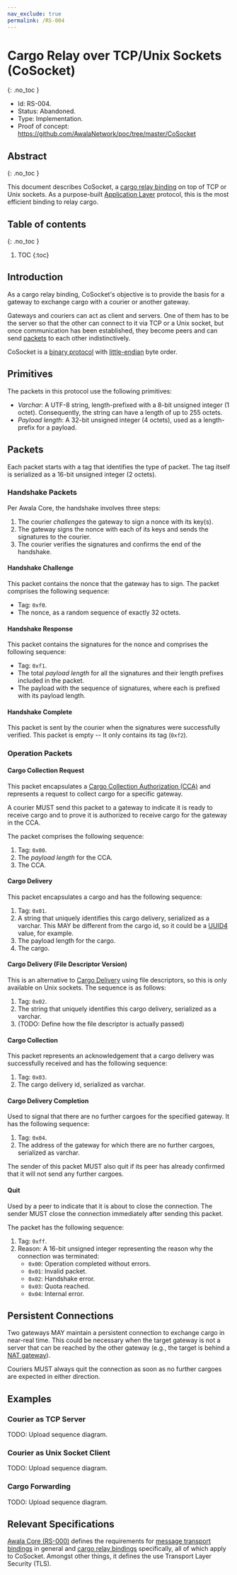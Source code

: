 ```yaml
---
nav_exclude: true
permalink: /RS-004
---
```

# Cargo Relay over TCP/Unix Sockets (CoSocket)
{: .no_toc }

- Id: RS-004.
- Status: Abandoned.
- Type: Implementation.
- Proof of concept: https://github.com/AwalaNetwork/poc/tree/master/CoSocket

## Abstract
{: .no_toc }

This document describes CoSocket, a [cargo relay binding](rs000-core.md#cargo-relay-binding) on top of TCP or Unix sockets. As a purpose-built [Application Layer](https://en.wikipedia.org/wiki/Application_layer) protocol, this is the most efficient binding to relay cargo.

## Table of contents
{: .no_toc }

1. TOC
{:toc}

## Introduction

As a cargo relay binding, CoSocket's objective is to provide the basis for a gateway to exchange cargo with a courier or another gateway.

Gateways and couriers can act as client and servers. One of them has to be the server so that the other can connect to it via TCP or a Unix socket, but once communication has been established, they become peers and can send [packets](#packets) to each other indistinctively.

CoSocket is a [binary protocol](https://en.wikipedia.org/wiki/Binary_protocol) with [little-endian](https://en.wikipedia.org/wiki/Endianness#Little-endian) byte order.

## Primitives

The packets in this protocol use the following primitives:

- _Varchar_: A UTF-8 string, length-prefixed with a 8-bit unsigned integer (1 octet). Consequently, the string can have a length of up to 255 octets.
- _Payload length_: A 32-bit unsigned integer (4 octets), used as a length-prefix for a payload.

## Packets

Each packet starts with a tag that identifies the type of packet. The tag itself is serialized as a 16-bit unsigned integer (2 octets).

### Handshake Packets

Per Awala Core, the handshake involves three steps:

1. The courier _challenges_ the gateway to sign a nonce with its key(s).
1. The gateway signs the nonce with each of its keys and sends the signatures to the courier.
1. The courier verifies the signatures and confirms the end of the handshake.

#### Handshake Challenge

This packet contains the nonce that the gateway has to sign. The packet comprises the following sequence:

- Tag: `0xf0`.
- The nonce, as a random sequence of exactly 32 octets.

#### Handshake Response

This packet contains the signatures for the nonce and comprises the following sequence:

- Tag: `0xf1`.
- The total _payload length_ for all the signatures and their length prefixes included in the packet.
- The payload with the sequence of signatures, where each is prefixed with its payload length.

#### Handshake Complete

This packet is sent by the courier when the signatures were successfully verified. This packet is empty -- It only contains its tag (`0xf2`).

### Operation Packets

#### Cargo Collection Request

This packet encapsulates a [Cargo Collection Authorization (CCA)](rs000-core.md#cca) and represents a request to collect cargo for a specific gateway.

A courier MUST send this packet to a gateway to indicate it is ready to receive cargo and to prove it is authorized to receive cargo for the gateway in the CCA.

The packet comprises the following sequence:

1. Tag: `0x00`.
1. The _payload length_ for the CCA.
1. The CCA.

#### Cargo Delivery

This packet encapsulates a cargo and has the following sequence:

1. Tag: `0x01`.
1. A string that uniquely identifies this cargo delivery, serialized as a varchar. This MAY be different from the cargo id, so it could be a [UUID4](https://en.wikipedia.org/wiki/Universally_unique_identifier#Version_4_(random)) value, for example.
1. The payload length for the cargo.
1. The cargo.

#### Cargo Delivery (File Descriptor Version)

This is an alternative to [Cargo Delivery](#cargo-delivery) using file descriptors, so this is only available on Unix sockets. The sequence is as follows:

1. Tag: `0x02`.
1. The string that uniquely identifies this cargo delivery, serialized as a varchar.
1. (TODO: Define how the file descriptor is actually passed)

#### Cargo Collection

This packet represents an acknowledgement that a cargo delivery was successfully received and has the following sequence:

1. Tag: `0x03`.
1. The cargo delivery id, serialized as varchar.

#### Cargo Delivery Completion

Used to signal that there are no further cargoes for the specified gateway. It has the following sequence:

1. Tag: `0x04`.
1. The address of the gateway for which there are no further cargoes, serialized as varchar.

The sender of this packet MUST also quit if its peer has already confirmed that it will not send any further cargoes.

#### Quit

Used by a peer to indicate that it is about to close the connection. The sender MUST close the connection immediately after sending this packet.

The packet has the following sequence:

1. Tag: `0xff`.
1. Reason: A 16-bit unsigned integer representing the reason why the connection was terminated:
   - `0x00`: Operation completed without errors.
   - `0x01`: Invalid packet.
   - `0x02`: Handshake error.
   - `0x03`: Quota reached.
   - `0x04`: Internal error.

## Persistent Connections

Two gateways MAY maintain a persistent connection to exchange cargo in near-real time. This could be necessary when the target gateway is not a server that can be reached by the other gateway (e.g., the target is behind a [NAT gateway](https://en.wikipedia.org/wiki/Network_address_translation)).

Couriers MUST always quit the connection as soon as no further cargoes are expected in either direction.

## Examples

### Courier as TCP Server

TODO: Upload sequence diagram.

### Courier as Unix Socket Client

TODO: Upload sequence diagram.

### Cargo Forwarding

TODO: Upload sequence diagram.

## Relevant Specifications

[Awala Core (RS-000)](rs000-core.md) defines the requirements for [message transport bindings](rs000-core.md#message-transport-bindings) in general and [cargo relay bindings](rs000-core.md#cargo-relay-binding) specifically, all of which apply to CoSocket. Amongst other things, it defines the use Transport Layer Security (TLS).
